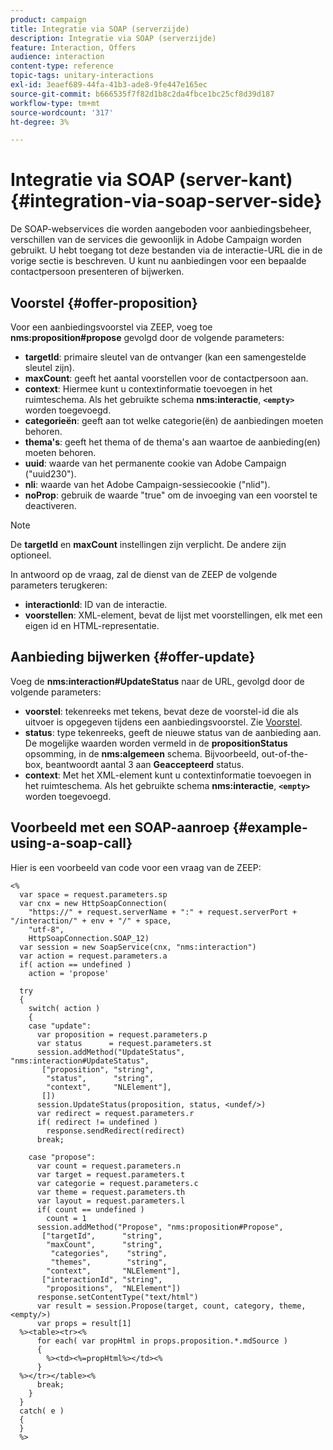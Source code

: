 ```yaml
---
product: campaign
title: Integratie via SOAP (serverzijde)
description: Integratie via SOAP (serverzijde)
feature: Interaction, Offers
audience: interaction
content-type: reference
topic-tags: unitary-interactions
exl-id: 3eaef689-44fa-41b3-ade8-9fe447e165ec
source-git-commit: b666535f7f82d1b8c2da4fbce1bc25cf8d39d187
workflow-type: tm+mt
source-wordcount: '317'
ht-degree: 3%

---
```


# Integratie via SOAP (server-kant){#integration-via-soap-server-side}



De SOAP-webservices die worden aangeboden voor aanbiedingsbeheer, verschillen van de services die gewoonlijk in Adobe Campaign worden gebruikt. U hebt toegang tot deze bestanden via de interactie-URL die in de vorige sectie is beschreven. U kunt nu aanbiedingen voor een bepaalde contactpersoon presenteren of bijwerken.

## Voorstel {#offer-proposition}

Voor een aanbiedingsvoorstel via ZEEP, voeg toe **nms:proposition#propose** gevolgd door de volgende parameters:

* **targetId**: primaire sleutel van de ontvanger (kan een samengestelde sleutel zijn).
* **maxCount**: geeft het aantal voorstellen voor de contactpersoon aan.
* **context**: Hiermee kunt u contextinformatie toevoegen in het ruimteschema. Als het gebruikte schema **nms:interactie**, **`<empty>`** worden toegevoegd.
* **categorieën**: geeft aan tot welke categorie(ën) de aanbiedingen moeten behoren.
* **thema&#39;s**: geeft het thema of de thema&#39;s aan waartoe de aanbieding(en) moeten behoren.
* **uuid**: waarde van het permanente cookie van Adobe Campaign (&quot;uuid230&quot;).
* **nli**: waarde van het Adobe Campaign-sessiecookie (&quot;nlid&quot;).
* **noProp**: gebruik de waarde &quot;true&quot; om de invoeging van een voorstel te deactiveren.

>[!NOTE]
>
>De **targetId** en **maxCount** instellingen zijn verplicht. De andere zijn optioneel.

In antwoord op de vraag, zal de dienst van de ZEEP de volgende parameters terugkeren:

* **interactionId**: ID van de interactie.
* **voorstellen**: XML-element, bevat de lijst met voorstellingen, elk met een eigen id en HTML-representatie.

## Aanbieding bijwerken {#offer-update}

Voeg de **nms:interaction#UpdateStatus** naar de URL, gevolgd door de volgende parameters:

* **voorstel**: tekenreeks met tekens, bevat deze de voorstel-id die als uitvoer is opgegeven tijdens een aanbiedingsvoorstel. Zie [Voorstel](#offer-proposition).
* **status**: type tekenreeks, geeft de nieuwe status van de aanbieding aan. De mogelijke waarden worden vermeld in de **propositionStatus** opsomming, in de **nms:algemeen** schema. Bijvoorbeeld, out-of-the-box, beantwoordt aantal 3 aan **Geaccepteerd** status.
* **context**: Met het XML-element kunt u contextinformatie toevoegen in het ruimteschema. Als het gebruikte schema **nms:interactie**, **`<empty>`** worden toegevoegd.

## Voorbeeld met een SOAP-aanroep {#example-using-a-soap-call}

Hier is een voorbeeld van code voor een vraag van de ZEEP:

```
<%
  var space = request.parameters.sp
  var cnx = new HttpSoapConnection(
    "https://" + request.serverName + ":" + request.serverPort + "/interaction/" + env + "/" + space,
    "utf-8",
    HttpSoapConnection.SOAP_12)
  var session = new SoapService(cnx, "nms:interaction")
  var action = request.parameters.a
  if( action == undefined )
    action = 'propose'

  try
  {
    switch( action )
    {
    case "update":
      var proposition = request.parameters.p
      var status      = request.parameters.st
      session.addMethod("UpdateStatus", "nms:interaction#UpdateStatus",
       ["proposition", "string",
        "status",      "string",
        "context",     "NLElement"],
       [])
      session.UpdateStatus(proposition, status, <undef/>)
      var redirect = request.parameters.r
      if( redirect != undefined )
        response.sendRedirect(redirect)
      break;

    case "propose":
      var count = request.parameters.n
      var target = request.parameters.t
      var categorie = request.parameters.c
      var theme = request.parameters.th
      var layout = request.parameters.l
      if( count == undefined )
        count = 1
      session.addMethod("Propose", "nms:proposition#Propose",
       ["targetId",      "string",
        "maxCount",      "string",
         "categories",    "string",
         "themes",        "string",
        "context",       "NLElement"],
       ["interactionId", "string",
        "propositions",  "NLElement"])
      response.setContentType("text/html")
      var result = session.Propose(target, count, category, theme, <empty/>)
      var props = result[1]
  %><table><tr><%
      for each( var propHtml in props.proposition.*.mdSource )
      {
        %><td><%=propHtml%></td><%
      }
  %></tr></table><%
      break;
    }
  }
  catch( e )
  {
  }
  %>
```
